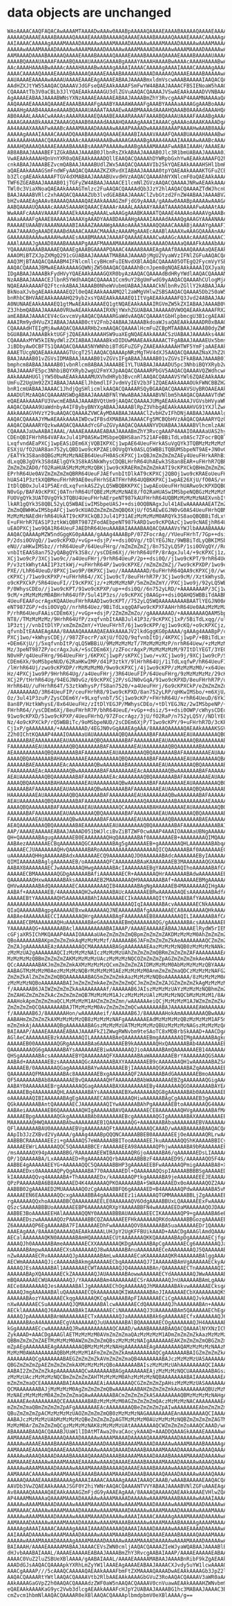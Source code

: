 # data objects are unchanged

    WAoAAAACAAQFAQACAwAAAAMTAAAADwAAAw0AAABpAAAAAQAAAAEAAAABAAAAAQAAAAEAAAAB
    AAAAAQAAAAEAAAABAAAAAQAAAAEAAAABAAAAAQAAAAEAAAABAAAAAQAAAAEAAAACAAAAAgAA
    AAIAAAACAAAAAgAAAAMAAAADAAAAAwAAAAMAAAADAAAAAwAAAAMAAAADAAAAAwAAAAMAAAAD
    AAAAAwAAAAMAAAADAAAAAwAAAAMAAAADAAAAAwAAAAMAAAADAAAAAwAAAAMAAAADAAAAAwAA
    AAMAAAADAAAABAAAAAQAAAAEAAAABAAAAAQAAAAEAAAABAAAAAQAAAAEAAAABAAAAAUAAAAF
    AAAABQAAAAUAAAAFAAAABQAAAAUAAAAGAAAABgAAAAYAAAAHAAAABwAAAAcAAAAHAAAABwAA
    AAcAAAAHAAAABwAAAAcAAAAHAAAABwAAAAgAAAAIAAAACAAAAAgAAAAIAAAACAAAAAgAAAAI
    AAAACAAAAAQAAAAEAAAABAAAAAQAAAAEAAAABAAAAAUAAAADAAAAAQAAAAEAAAABAAAAAwAA
    AAUAAAAEAAAAAwAAAAUAAAAEAAAEAgAAAAEABAAJAAAABmxldmVscwAAABAAAAAIAAQACQAA
    AAdHZXJtYW55AAQACQAAAAVJdGFseQAEAAkAAAAFSmFwYW4ABAAJAAAACFBSIENoaW5hAAQA
    CQAAAAtTb3V0aCBLb3JlYQAEAAkAAAAGU3dlZGVuAAQACQAAAAJVSwAEAAkAAAADVVNBAAAE
    AgAAAAEABAAJAAAABWNsYXNzAAAAEAAAAAEABAAJAAAABmZhY3RvcgAAAP4AAAMNAAAAaQAA
    AAQAAAAEAAAAAQAAAAEAAAABAAAAFgAAABYAAAAWAAAAFgAAABYAAAAaAAAAGgAAABoAAAAe
    AAAAHgAAAB4AAAAeAAAABQAAAAUAAAATAAAAEwAAABMAAAAdAAAAHQAAAB0AAAAdAAAAHQAA
    AB0AAAALAAAACwAAAAsAAAARAAAAEQAAABEAAAARAAAAFAAAABQAAAAUAAAAFAAAABgAAAAY
    AAAAGAAAABkAAAAZAAAAGQAAAB0AAAAdAAAAHQAAAAgAAAAIAAAACgAAAAoAAAAKAAAADgAA
    AA4AAAAXAAAAFwAAABcAAAAMAAAADAAAAAwAAAAPAAAADwAAAA8AAAAPAAAAHwAAAB8AAAAf
    AAAAAgAAAAIAAAACAAAADQAAABAAAAAQAAAAEAAAABIAAAAVAAAAFQAAABUAAAAHAAAABwAA
    AAkAAAAHAAAACQAAAAkAAAAcAAAAHAAAABwAAAAGAAAABgAAAA4AAAAIAAAAAwAAABcAAAAP
    AAAAHQAAAAQAAAAEAAAABAAAABsAAAAPAAAAAwAAABgAAAAMAAAAFwAABAIAAAH/AAAAEAAA
    AB8ABAAJAAAABEF1ZGkABAAJAAAAB0JlbnRsZXkABAAJAAAAB0Jlc3R1bmUABAAJAAAAA0JN
    VwAEAAkAAAAHQnVnYXR0aQAEAAkAAAADQllEAAQACQAAAAhDYWRpbGxhYwAEAAkAAAAFQ2hl
    cnkABAAJAAAABEZvcmQABAAJAAAABUdlZWx5AAQACQAAAAVIb25kYQAEAAkAAAAHSHl1bmRh
    aQAEAAkAAAAGSmFndWFyAAQACQAAAAZKZXRvdXIABAAJAAAAA0tpYQAEAAkAAAAKTGFuZCBS
    b3ZlcgAEAAkAAAAFTGV4dXMABAAJAAAABUxvdHVzAAQACQAAAAhNYXNlcmF0aQAEAAkAAAAF
    TWF6ZGEABAAJAAAAB01jTGFyZW4ABAAJAAAACE1lcmNlZGVzAAQACQAAAAJNRwAEAAkAAAAK
    TWl0c3ViaXNoaQAEAAkAAAAGTmlzc2FuAAQACQAAAAdQb3JzY2hlAAQACQAAAAZTdWJhcnUA
    BAAJAAAABVRlc2xhAAQACQAAAAZUb3lvdGEABAAJAAAAClZvbGtzd2FnZW4ABAAJAAAABVZv
    bHZvAAAEAgAAAv8AAAAQAAAAAQAEAAkAAAAGZmFjdG9yAAAA/gAAAw0AAABpAAAAAwAAAGAA
    AABQAAAAUQAAAAcAAAA5AAAAKQAAACEAAAArAAAALAAAAAYAAAATAAAAOAAAAFwAAAAtAAAA
    WwAAAFcAAAAVAAAAFAAAAEkAAAAqAAAALwAAAGgAAABKAAAATQAAAE4AAAAoAAAAVgAAABcA
    AAAaAAAAFgAAAE8AAAA1AAAAXgAAADYAAABDAAAAHgAAAAIAAAAdAAAAQgAAAGYAAAANAAAA
    RAAAAEUAAABVAAAANAAAABIAAAAZAAAAWgAAAAoAAAA3AAAAQQAAACAAAABjAAAAYgAAAFIA
    AAA7AAAAOgAAADEAAABdAAAACAAAACMAAAAzAAAAMgAAAEcAAABlAAAAXwAAAGQAAAAnAAAA
    GAAAAA8AAAAwAAAAHwAAAEsAAABMAAAAJAAAAFQAAAAEAAAACwAAAGcAAAAcAAAAEAAAACIA
    AAAlAAAAJgAAAD8AAABAAAAAPgAAAFMAAAAMAAAAWAAAAAkAAAAOAAAAaQAAAFkAAAAbAAAA
    YQAAAAUAAAABAAAAEQAAAEgAAABGAAAAPQAAAC4AAAA8AAAEAgAAAf8AAAAQAAAAaQAEAAkA
    AAAOMiBTZXJpZXMgQ291cGUABAAJAAAAATMABAAJAAAADjMgU2VyaWVzIFNlZGFuAAQACQAA
    AAQ3MjBTAAQACQAAABM4IFNlcmllcyBHcmFuIENvdXBlAAQACQAAAA05OTEgQ2FycmVyYSBT
    AAQACQAAAAJBMwAEAAkAAAAGQWNjZW50AAQACQAAAAhBcnJpem8gNQAEAAkAAAAIQXJyaXpv
    IDgABAAJAAAABkFydHVyYQAEAAkAAAAGQXR0byAzAAQACQAAAAdBdHRyYWdlAAQACQAAAANC
    NzAABAAJAAAACEJlbnR5YWdhAAQACQAAAA1Ccm9uY28gUmFwdG9yAAQACQAAAAhCUlogMjAy
    NQAEAAkAAAAFQ2FtcnkABAAJAAAAB0NheWVubmUABAAJAAAACkNlbnRvZGllY2kABAAJAAAA
    BkNoaXJvbgAEAAkAAAAEQ2l0eQAEAAkAAAAMQ2l2aWMgVHlwZSBSAAQACQAAAA5Db250aW5l
    bnRhbCBHVAAEAAkAAAAHQ29yb2xsYQAEAAkAAAAEQ1ItVgAEAAkAAAAFQ3Jvd24ABAAJAAAA
    A0NUNAAEAAkAAAAEQ1gtMwAEAAkAAAAEQ1gtNQAEAAkAAAAIRGVmZW5kZXIABAAJAAAAB0Vt
    Z3JhbmQABAAJAAAAA0VRUwAEAAkAAAAIRXNjYWxhZGUABAAJAAAAA0VWOQAEAAkAAAAFRXZp
    amEABAAJAAAACEV4cGxvcmVyAAQACQAAAARGaWdvAAQACQAAAAtGbHlpbmcgU3B1cgAEAAkA
    AAAIRm9ydHVuZXIABAAJAAAAB0ctV2Fnb24ABAAJAAAABkdoaWJsaQAEAAkAAAADR0xBAAQA
    CQAAAAdHTEIgMjAwAAQACQAAAARHb2xmAAQACQAAAAlHcmFuZCBpMTAABAAJAAAAB0dyZWNh
    bGUABAAJAAAABkktUGFjZQAEAAkAAAAHSW9uaXEgNQAEAAkAAAACSzUABAAJAAAAAks4AAQA
    CQAAAAxMYW5kIENydWlzZXIABAAJAAAABkxDIDUwMAAEAAkAAAACTFgABAAJAAAAEUx5bmsg
    JiBDbyAwOCBFTS1QAAQACQAAAA5NYWNhbiBTdGFuZGFyZAAEAAkAAAAHTWF5YmFjaAAEAAkA
    AAAETUcgNQAEAAkAAAAGTUcgT25lAAQACQAAAApNRzMgTHV4dXJ5AAQACQAAAAZNaXJhZ2UA
    BAAJAAAAB01vZGVsIDMABAAJAAAAB01vZGVsIFgABAAJAAAAB01vZGVsIFkABAAJAAAAB01v
    bmphcm8ABAAJAAAAB01vbnRlcm8ABAAJAAAABE1YLTUABAAJAAAADU5pc3NhbiBQYXRyb2wA
    BAAJAAAAFE5pc3NhbiBQYXRyb2wgU2FmYXJpAAQACQAAAARPbGV5AAQACQAAAAVQZWdhcwAE
    AAkAAAAHUGljYW50bwAEAAkAAAAMUXVhdHRyb3BvcnRlAAQACQAAAAVSYWl6ZQAEAAkAAAAL
    UmFuZ2UgUm92ZXIABAAJAAAAElJhbmdlIFJvdmVyIEV2b3F1ZQAEAAkAAAAOUkFWNCBBZHZl
    bnR1cmUABAAJAAAAC1JhdjQgSHlicmlkAAQACQAAAARSQyBGAAQACQAAAAVSUyBROAAEAAkA
    AAADUlMzAAQACQAAAANSWDgABAAJAAAABFNlYWwABAAJAAAABVNlbm5hAAQACQAAAAVTdW5u
    eQAEAAkAAAAFU3VwcmEABAAJAAAABVQtUm9jAAQACQAAAAJUMgAEAAkAAAAJVGVsbHVyaWRl
    AAQACQAAAA9UaWdnbyA4IFBybyBNYXgABAAJAAAABlRpZ3VhbgAEAAkAAAAHVG91YXJlZwAE
    AAkAAAAGVHVzY29uAAQACQAAAAZVWCAyMDAABAAJAAAAClZvbHZvIFhDNjAABAAJAAAAAlgx
    AAQACQAAAAJYMwAEAAkAAAAIWDcwIFBsdXMABAAJAAAACFg5MCBQbHVzAAQACQAAAARYQzQw
    AAQACQAAAARYQzkwAAQACQAAAAdYcGFuZGVyAAQACQAAAANYVDUABAAJAAAABVlhcmlzAAQA
    CQAAAAJaUwAABAIAAAL/AAAAEAAAAAEABAAJAAAABmZhY3RvcgAAAP4AAAIOAAAAaUAS2hys
    CDEnQBIFHrhR64VAFAxJul41P0ASKwIMSbpeQBHS8an7521AFeBBiTdLx0ASc7ZFocrBQBTd
    LxqfvndAEaPXCj1wpEASiDEm6XjVQBIKPXCj1wpAE64UeuFHrkASuVgQYk3TQBMzMzMzMzNA
    ESXjU/fO2UAR8an752yLQBD1wo9cKPZAEi0OVgQYk0ASLQ5WBBiTQBUMSbpeNT9AE+JN0vGp
    /EATYk3S8an8QBGzMzMzMzNAEB64UeuFH0AScKPXCj1xQBJmZmZmZmZAEy4UeuFHrkARhBiT
    dLxqQBJgQYk3S8dAElgQYk3S8kASNkWhysCDQBLHrhR64UhAEwk3S8an8EAR+uFHrhR7QBRm
    ZmZmZmZAD0/fO2RaHUASMzMzMzMzQBKj1wo9cKRAERmZmZmZmkATI9cKPXCkQBHmZmZmZmZA
    EPrhR64Ue0AVZmZmZmZmQBRR64UeuFJAEfvnbItDlkAT9cKPXCj2QBOj1wo9cKRAEoUeuFHr
    hUAS41P3ztkXQBMeuFHrhR9AE0euFHrhSEATFHrhR64UQBKKPXCj1wpAE26XjU/fO0AS/vnb
    ItDlQBOxJul41P5AErdLxqfvnkASZ2yLQ5WBQBKKPXCj1wpAEoUeuFHrhUARwo9cKPXDQBQJ
    N0vGp/BAFA9cKPXCj0ATnrhR64UfQBEzMzMzMzNAE8/fO2RaHUASwIMSbpeNQBGzMzMzMzNA
    FUOVgQYk3UATOVgQYk3TQBU4UeuFHrhAErpeNT987kAUFHrhR64UQBMzMzMzMzNAEXvnbItD
    lkAR1gQYk3S8QBL52yLQ5WBAEiwIMSbpeUASJ++dsi0OQBNAgxJul41AEwAAAAAAAEATZmZm
    ZmZmQBWHKwIMSbpAFCj1wo9cKUAOZmZmZmZmQBQ6XjU/fO5AEwEGJN0vG0AS4UeuFHrhQBMz
    MzMzMzNAEdHrhR64UkATI9cKPXCkQBJJul41P31AEzMzMzMzM0ARQYk3S8aoQBQBBiTdLxtA
    E+uFHrhR7EAS1P3ztkWiQBRT987ZFodAEbpeNT987kARD1wo9cKPQAzCj1wo9cNAEjhR64Ue
    uEAOPXCj1wo9QA1R64UeuFJAEDhR64UeuAAABAIAAAABAAQACQAAAAVsYWJlbAAAABAAAAAB
    AAQACQAAAApMZW5ndGggKG0pAAAA/gAAAg4AAABpP/07ZFocrAg//YUeuFHrhT/7Gp++dsi0
    P/2dsi0OVgQ//1wo9cKPXD/+vGp++dsjP/++dsi0OVg//tDlYEGJNz/9WBBiTdLyQBKIMSbp
    eNU//aHKwIMSbz//rhR64UeuP/64UeuFHrg//mZmZmZmZj/8n752yLQ5P/1si0OVgQY//Rqf
    vnbItEAAS8an752yQABgQYk3S8c//ysCDEm6Xj//HrhR64UfP/8rAgxJul4/+9cKPXCj1z/7
    XCj1wo9cP/3XCj1wo9c//a4UeuFHrj/9rhR64UeuP/2p++dsi0Q//j1wo9cKPT/9rhR64Ueu
    P/v3ztkWhytAAI1P3ztkWj/+uFHrhR64P/1wo9cKPXE//mZmZmZmZj/7wo9cKPXDP/1wo9cK
    PXE//LhR64UeuD/8PXCj1wo9P/0KPXCj1wo//AAAAAAAAD/6uFHrhR64QAA9cKPXCj0//wo9
    cKPXCj/71wo9cKPXP/+uFHrhR64//XCj1wo9cT/8euFHrhR7P/3Cj1wo9cM//XztkWhysD/+
    o9cKPXCkP/5R64UeuFI//I9cKPXCjz/+zMzMzMzNP/5mZmZmZmY//PXCj1wo9j/92yLQ5WBC
    P/0WhysCDEo//j1wo9cKPT/91wo9cKPXP/up++dsi0Q//6n752yLRD/+AAAAAAAAP/3Cj1wo
    9cM/+zMzMzMzM0ABHrhR64UfP/5ul41P3zs//o9cKPXCj0AAGp++dsi0QAHQ5WBBiTdAABR6
    4UeuFEAAFocrAgxKQAAUeuFHrhRAAD1wo9cKPT//752yLQ5WQAAAAAAAAABAATlYEGJN00AA
    eNT987ZGP/+dsi0OVgQ//nrhR64Uez/9BiTdLxqgQAFwo9cKPXFAAHrhR64Ue0AAzMzMzMzN
    P/rhR64UeuFAAisCDEm6Xj/+vGp++dsjP/2ZmZmZmZo//gAAAAAAAD/+AAAAAAAAQAAMSbpe
    NT8//TMzMzMzMz/9HrhR64UfP/zxqfvnbItAABJul41P3z/9cKPXCj1xP/5BiTdLxqg//ul4
    1P3ztj//vnbItDlYP/xmZmZmZmY/+YUeuFHrhT/6j1wo9cKPP/qj1wo9cKQ/+o9cKPXCjz/7
    qfvnbItEAAAEAgAAA/8AAAAQAAAAAQAEAAkAAAAJV2lkdGggKG0pAAAA/gAAAg4AAABpP/cK
    PXCj1wo/+kWhysCDEj//987ZFocrP/aXjU/fO2Q/9qfvnbItDj/4KPXCj1wpP/+BBiTdLxs/
    +DEm6XjU/j/5xqfvnbItP/qLQ5WBBiU/9MzMzMzMzT/7MzMzMzMzP/nrhR64Uew/+zMzMzMz
    Mz/3peNT987ZP/ocrAgxJuk/+SsCDEm6Xj/zZFocrAgxP/MzMzMzMzM/97ItDlYEGT/3YEGJ
    N0vHP/q4UeuFHrg/964UeuFHrj/6KPXCj1wpP/sKPXCj1wo/+vXCj1wo9j/9XCj1wo9cP/Ss
    CDEm6Xk/9oMSbpeNUD/62RaHKwIMP/d41P3ztkY/9lHrhR64Uj/1iTdLxqfwP/hR64UeuFI/
    /lHrhR64Uj/zwo9cKPXDP/rMzMzMzM0/9wo9cKPXCj/4j1wo9cKPP/zMzMzMzM0/+x64UeuF
    Hz/4PXCj1wo9P/9HrhR64Ug//a4UeuFHrj/3R64UeuFIP/64UeuFHrg/9zMzMzMzMz/29cKP
    XCj2P/tHrhR64Ug/94EGJN0vGz/69cKPXCj2P/sGJN0vGqA/91wo9cKPXD/8euFHrhR7P/uF
    HrhR64U//uFHrhR64T/53ztkWhysP/fS8an7520/+a4UeuFHrj/6o9cKPXCkP/eZmZmZmZo/
    /AAAAAAAAD/3R64UeuFIP/ceuFHrhR8/91wo9cKPXD/8an752yLRP/qHKwIMSbo/+m6XjU/f
    Oz/3ul41P3zuP/ZysCDEm6Y/+9LxqfvnbT/5Cj1wo9cKP/+FHrhR64U/+rhR64UeuD/6Yk3S
    8an8P/HztkWhysE/8x64UeuFHz/zItDlYEGJP/MWhysCDEo/+tDlYEGJNz/2wIMSbpeNP/+u
    FHrhR64//ysCDEm6Xj/8euFHrhR7P/bhR64UeuE/+vGp++dsiz/5++dsi0OWP/cWhysCDEo/
    91wo9cKPXD/51wo9cKPXP/4UeuFHrhQ/97ZFocrAgz/3jU/fO2RaP/n752yLQ5Y//NDlYEGJ
    Nz/4o9cKPXCkP/rQ5WBBiTc/9oMSbpeNUD/2sCDEm6XjP/T1wo9cKPY/9+uFHrhR7D/3cKPX
    Cj1xP/gAAAAAAAA/+AAAAAAAAD/4EGJN0vGqAAAEAgAAA/8AAAAQAAAAAQAEAAkAAAAKSGVp
    Z2h0IChtKQAAAP4AAAIOAAAAaUAUAAAAAAAAQBQAAAAAAABAFAAAAAAAAEAUAAAAAAAAQBQA
    AAAAAABAEAAAAAAAAEAUAAAAAAAAQBQAAAAAAABAFAAAAAAAAEAUAAAAAAAAQBAAAAAAAABA
    FAAAAAAAAEAUAAAAAAAAQBQAAAAAAABAFAAAAAAAAEAUAAAAAAAAQBQAAAAAAABAAAAAAAAA
    AEAAAAAAAAAAQBQAAAAAAABAFAAAAAAAAEAUAAAAAAAAQBQAAAAAAABAFAAAAAAAAEAUAAAA
    AAAAQBQAAAAAAABAHAAAAAAAAEAAAAAAAAAAQBQAAAAAAABAFAAAAAAAAEAUAAAAAAAAQBAA
    AAAAAABAEAAAAAAAAEAcAAAAAAAAQBwAAAAAAABAAAAAAAAAAEAUAAAAAAAAQBQAAAAAAABA
    FAAAAAAAAEAcAAAAAAAAQBwAAAAAAABAFAAAAAAAAEAcAAAAAAAAQBwAAAAAAABAFAAAAAAA
    AEAUAAAAAAAAQBQAAAAAAABAFAAAAAAAAEAcAAAAAAAAQBQAAAAAAABAFAAAAAAAAEAUAAAA
    AAAAQBQAAAAAAABAHAAAAAAAAEAUAAAAAAAAQBwAAAAAAABAFAAAAAAAAEAUAAAAAAAAQBQA
    AAAAAABAFAAAAAAAAEAUAAAAAAAAQBwAAAAAAABAFAAAAAAAAEAUAAAAAAAAQBQAAAAAAABA
    HAAAAAAAAEAUAAAAAAAAQBQAAAAAAABAFAAAAAAAAEAUAAAAAAAAQBwAAAAAAABAFAAAAAAA
    AEAUAAAAAAAAQBQAAAAAAABAFAAAAAAAAEAAAAAAAAAAQAAAAAAAAABAAAAAAAAAAEAAAAAA
    AAAAQBQAAAAAAABAFAAAAAAAAEAUAAAAAAAAQCAAAAAAAABAHAAAAAAAAEAUAAAAAAAAQBQA
    AAAAAABAFAAAAAAAAEAUAAAAAAAAQBQAAAAAAABAFAAAAAAAAEAUAAAAAAAAQBQAAAAAAABA
    FAAAAAAAAEAUAAAAAAAAQBwAAAAAAABAFAAAAAAAAEAUAAAAAAAAQBAAAAAAAABAEAAAAAAA
    AEAQAAAAAAAAQBQAAAAAAABAEAAAAAAAAEAUAAAAAAAAQBQAAAAAAABAFAAAAAAAAAAABAIA
    AAP/AAAAEAAAAAEABAAJAAAAD051bWJlciBvZiBTZWF0cwAAAP4AAAIOAAAAaUBNgAAAAAAA
    QH+QAAAAAABAgugAAAAAAEB0EAAAAAAAQHqQAAAAAABAf0AAAAAAAEB+AAAAAAAAQIMQAAAA
    AABAezAAAAAAAECBqAAAAAAAQGCAAAAAAABAg5gAAAAAAEB+gAAAAAAAQHLAAAAAAABAbqAA
    AAAAAECJUAAAAAAAQHvQAAAAAABARoAAAAAAAAAAAAAAAAAAQICQAAAAAABAf0AAAAAAAECA
    uAAAAAAAQHHgAAAAAABAdxAAAAAAAECQ9AAAAAAAQJD0AAAAAABAdcAAAAAAAEByIAAAAAAA
    QIMIAAAAAABAglgAAAAAAEB/oAAAAAAAQFCAAAAAAABAaKAAAAAAAEB3MAAAAAAAQGXAAAAA
    AABAX8AAAAAAAECJwAAAAAAAQHwgAAAAAABAcIAAAAAAAEBgYAAAAAAAQIhoAAAAAABAfCAA
    AAAAAECBMAAAAAAAQGDgAAAAAABAfiAAAAAAAECR+AAAAAAAQHrAAAAAAABAdwAAAAAAAEBd
    QAAAAAAAQHxwAAAAAABAksAAAAAAAEB2MAAAAAAAQH9AAAAAAABAf+AAAAAAAEBMgAAAAAAA
    QHVwAAAAAABAdQAAAAAAAECAAAAAAAAAQIB4AAAAAABAgNgAAAAAAEB4MAAAAAAAQIHgAAAA
    AABAf+AAAAAAAEB/4AAAAAAAQH2wAAAAAABAUcAAAAAAAEBRwAAAAAAAQEsAAAAAAABAdfAA
    AAAAAEBtYAAAAAAAQH5AAAAAAABAhIAAAAAAAECIkAAAAAAAQItYAAAAAABAfYAAAAAAAAAA
    AAAAAAAAAAAAAAAAAAAAAAAAAAAAAAAAAAAAAAAAQIqIAAAAAABAcvAAAAAAAECNkAAAAAAA
    QIaQAAAAAABAgpgAAAAAAEBxwAAAAAAAQJNEAAAAAABAfgAAAAAAAECA8AAAAAAAQHkAAAAA
    AABAe4AAAAAAAECCIAAAAAAAQHrgAAAAAABAgFAAAAAAAEB8AAAAAAAAQILIAAAAAABAfCAA
    AAAAAECBMAAAAAAAQHuAAAAAAABAeGAAAAAAAEBmQAAAAAAAQG/gAAAAAABAcsAAAAAAAEBt
    YAAAAAAAQG+AAAAAAABAclAAAAAAAAAABAIAAAP/AAAAEAAAAAEABAAJAAAAElRydW5rIENh
    cGFjaXR5IChMKQAAAP4AAAIOAAAAaUAeZmZmZmZmQBpmZmZmZmZAKDMzMzMzM0AhZmZmZmZm
    QBoAAAAAAABAKpmZmZmZmkAqMzMzMzMzf/AAAAAAB6JAFmZmZmZmZkAeAAAAAAAAQCZmZmZm
    ZmZAJgAAAAAAAEAzAAAAAAAAQCMAAAAAAABAGgAAAAAAAEAazMzMzMzNQB0zMzMzMzNANkzM
    zMzMzUA2gAAAAAAAQCIzMzMzMzNAIczMzMzMzUAhZmZmZmZmQBRmZmZmZmZAFAAAAAAAAEAd
    MzMzMzMzQBBmZmZmZmZAKMzMzMzMzUAczMzMzMzNQCOZmZmZmZpAGZmZmZmZmkAeAAAAAAAA
    QCcAAAAAAABAKJmZmZmZmkAXMzMzMzMzQCxmZmZmZmZAIDMzMzMzM0AbMzMzMzMzQBYAAAAA
    AABAGTMzMzMzM0AezMzMzMzNQBrMzMzMzM1AEzMzMzMzM0AnmZmZmZmaQDCzMzMzMzNAFGZm
    ZmZmZkAlZmZmZmZmQBQAAAAAAABAG5mZmZmZmkAazMzMzMzNQBoAAAAAAAA/8zMzMzMzM0Ag
    zMzMzMzNQBoAAAAAAABAIJmZmZmZmkAeZmZmZmZmQCJmZmZmZmZAJGZmZmZmZkAgMzMzMzMz
    f/AAAAAAB6JAIWZmZmZmZkAaAAAAAAAAf/AAAAAAB6JAIszMzMzMzUAYzMzMzMzNQBhmZmZm
    ZmZAHGZmZmZmZkAcZmZmZmZmQB7MzMzMzM1AJczMzMzMzUAlzMzMzMzNQCbMzMzMzM1/8AAA
    AAAHokApmZmZmZmaQCLMzMzMzM1AHZmZmZmZmn/wAAAAAAeiQCjMzMzMzM1AJWZmZmZmZkAS
    ZmZmZmZmQCQAAAAAAABAJTMzMzMzM0AvZmZmZmZmQCwAAAAAAABAJAAAAAAAAEAWAAAAAAAA
    f/AAAAAAB6J/8AAAAAAHon/wAAAAAAeif/AAAAAAB6J/8AAAAAAHokAmAAAAAAAAQBwAAAAA
    AABAHmZmZmZmZkAXMzMzMzMzQB8zMzMzMzNAFgAAAAAAAEAdMzMzMzMzQBzMzMzMzM1AF5mZ
    mZmZmkAjAAAAAAAAQBgAAAAAAABAGszMzMzMzUATMzMzMzMzQBUzMzMzMzNAGszMzMzMzQAA
    BAIAAAP/AAAAEAAAAAEABAAJAAAAFkZ1ZWwgRWNvbm9teSAoTC8xMDBrbSkAAAD+AAACDgAA
    AGlAeCAAAAAAAEBzkAAAAAAAQILAAAAAAABAeQAAAAAAAEBmgAAAAAAAQIMgAAAAAABAgkgA
    AAAAAEB00AAAAAAAQGRgAAAAAABAa6AAAAAAAEB9kAAAAAAAQHxQAAAAAABAb4AAAAAAAEBv
    QAAAAAAAQG6gAAAAAABAYsAAAAAAAEBiwAAAAAAAQJioAAAAAABAmQAAAAAAAEB14AAAAAAA
    QHSgAAAAAABAcsAAAAAAAEBYQAAAAAAAQFXAAAAAAABAaWAAAAAAAEBrYAAAAAAAQGSAAAAA
    AABAd+AAAAAAAEBzsAAAAAAAQGcAAAAAAABAXYAAAAAAAEB9cAAAAAAAQH1wAAAAAABAZSAA
    AAAAAEB/0AAAAAAAQGagAAAAAABAYwAAAAAAAEBjIAAAAAAAQGKAAAAAAABAZqAAAAAAAEBa
    QAAAAAAAQFMAAAAAAABAc8AAAAAAAEBxgAAAAAAAQF2AAAAAAABAdGAAAAAAAEBmoAAAAAAA
    QF5AAAAAAABAb8AAAAAAAEBvQAAAAAAAQHfAAAAAAABAbWAAAAAAAEBZgAAAAAAAQGigAAAA
    AABAY0AAAAAAAEBrgAAAAAAAQGagAAAAAABAXAAAAAAAAEBy4AAAAAAAQGOAAAAAAABAYEAA
    AAAAAEBq4AAAAAAAQHLAAAAAAABAYsAAAAAAAEBXwAAAAAAAQG8gAAAAAABAb0AAAAAAAEBo
    oAAAAAAAQIBIAAAAAABAgEgAAAAAAECA8AAAAAAAQHiwAAAAAABAgCgAAAAAAEB3gAAAAAAA
    QGkAAAAAAABAntQAAAAAAECJAAAAAAAAQIYwAAAAAABAhPgAAAAAAEBtoAAAAAAAQG4AAAAA
    AABAeiAAAAAAAEB6QAAAAAAAQHIgAAAAAABAVQAAAAAAAECE8AAAAAAAQHVgAAAAAABAfMAA
    AAAAAEBpgAAAAAAAQGkgAAAAAABAb8AAAAAAAEBcgAAAAAAAQGIgAAAAAABAXAAAAAAAAEBy
    MAAAAAAAQHWQAAAAAABAbwAAAAAAAEB1QAAAAAAAQG+AAAAAAABAbaAAAAAAAEBVAAAAAAAA
    QFlAAAAAAABAU0AAAAAAAEBVgAAAAAAAQFtAAAAAAAAAAAQCAAAD/wAAABAAAAABAAQACQAA
    AApIb3JzZXBvd2VyAAAA/gAAAg4AAABpQQQNCAAAAABBEB0AAAAAAEEjOeAAAAAAQRLrwAAA
    AABBBCRAAAAAAEEzi+gAAAAAQS7eWAAAAABBITooAAAAAEEJkuAAAAAAQQShKAAAAABBICyg
    AAAAAEEWrLAAAAAAQQC5QAAAAABBCErAAAAAAEEA98AAAAAAQPhjwAAAAABA9bRAAAAAAEFo
    /msAAAAAQX94pAAAAABBG/RAAAAAAEEWIBAAAAAAQRGjoAAAAABA6/qAAAAAAEDsLIAAAAAA
    QP/1QAAAAABA/LxAAAAAAED+RgAAAAAAQQrbAAAAAABBBzF4AAAAAED9S/AAAAAAQO5F4AAA
    AABBE4gAAAAAAEEYG+AAAAAAQQC5QAAAAABBHP3gAAAAAEEBFwAAAAAAQPmigAAAAABA8+XA
    AAAAAEDxs0AAAAAAQPyQgAAAAABA770AAAAAAEDl+QAAAAAAQQspIAAAAABBBBSgAAAAAEDs
    kIAAAAAAQQvq4AAAAABA+ThAAAAAAEDx/kAAAAAAQPtkgAAAAABA9jeAAAAAAEEEJEAAAAAA
    QPzPAAAAAABA6B8AAAAAAED4K4AAAAAAQPKOAAAAAABA+SWAAAAAAEDx0oAAAAAAQOZ2AAAA
    AABBB02gAAAAAED2MUAAAAAAQOzCgAAAAABBFQ6gAAAAAED+B4AAAAAAQPdwAAAAAABA5vMA
    AAAAAEEN6EAAAAAAQQcxgAAAAABBA4gAAAAAAEEz1iAAAAAAQTGMMAAAAABBLjZgAAAAAEEV
    rgAAAAAAQQxhoAAAAABBCQAAAAAAAEELE0AAAAAAQV6OdgAAAABBUxLQAAAAAEExFwAAAAAA
    QSzcSAAAAABBBUoAAAAAAEEBP6AAAAAAQRXpYAAAAABBFN4wAAAAAEEDaMAAAAAAQOJDAAAA
    AABBE3BoAAAAAEEHAlAAAAAAQQNY0AAAAABBBAUAAAAAAEECIKAAAAAAQP9+gAAAAABA6eEA
    AAAAAEDszwAAAAAAQOzPAAAAAABBCQZAAAAAAEEFHkAAAAAAQRKdoAAAAABBGozgAAAAAEEL
    Z6AAAAAAQP6EgAAAAABA7FIAAAAAAEDhFwAAAAAAQOV8AAAAAABA5uaAAAAAAEDr1QAAAAAA
    AAAEAgAAA/8AAAAQAAAAAQAEAAkAAAALUHJpY2UgKFFBUikAAAD+AAACDgAAAGlAmdQAAAAA
    AECalAAAAAAAQKN0AAAAAABAmHQAAAAAAECUtAAAAAAAQKKQAAAAAABApDgAAAAAAECjfgAA
    AAAAQJh0AAAAAABAmeAAAAAAAECXXAAAAAAAQKDgAAAAAABApCgAAAAAAECg6AAAAAAAQJaY
    AAAAAABAmpwAAAAAAECXsAAAAAAAQJ8wAAAAAABAnuAAAAAAAECeAAAAAAAAQJ5QAAAAAABA
    nZwAAAAAAECRvAAAAAAAQJpAAAAAAABAmLwAAAAAAECaKAAAAAAAQKR4AAAAAABAlggAAAAA
    AECWmAAAAAAAQJicAAAAAABAkmgAAAAAAECbqAAAAAAAQJ7IAAAAAABAmVgAAAAAAECkyAAA
    AAAAQJEsAAAAAABAl1AAAAAAAECWTAAAAAAAQJQ4AAAAAABAn/QAAAAAAECTnAAAAAAAQI2I
    AAAAAABApXQAAAAAAECkZAAAAAAAQJAUAAAAAABAowwAAAAAAECYdAAAAAAAQJWwAAAAAABA
    mBQAAAAAAECWUAAAAAAAQJ/YAAAAAABAm4AAAAAAAECSrAAAAAAAQJnUAAAAAABAmLgAAAAA
    AECe8AAAAAAAQJesAAAAAABAlJgAAAAAAEChOgAAAAAAQJhMAAAAAABAkvwAAAAAAECksgAA
    AAAAQJmgAAAAAABAluQAAAAAAECQkAAAAAAAQKIWAAAAAABAoJIAAAAAAECbXAAAAAAAQKSs
    AAAAAABAozYAAAAAAECkqgAAAAAAQKCqAAAAAABApFIAAAAAAECiCgAAAAAAQJvkAAAAAABA
    nXwAAAAAAECSuAAAAAAAQJQMAAAAAABAlcwAAAAAAECdQAAAAAAAQJhAAAAAAABAn+AAAAAA
    AECklAAAAAAAQJ6AAAAAAABAkIAAAAAAAECiNAAAAAAAQJ3UAAAAAABAm5QAAAAAAEChEgAA
    AAAAQJpAAAAAAABAnWAAAAAAAECTxAAAAAAAQJaAAAAAAABAk6gAAAAAAECfxAAAAAAAQJ60
    AAAAAABAoA4AAAAAAECgVAAAAAAAQJuUAAAAAABAlBQAAAAAAECOgAAAAAAAQJH4AAAAAABA
    kGgAAAAAAECcwAAAAAAAQJRwAAAAAAAAAAQCAAAD/wAAABAAAAABAAQACQAAAAlNYXNzIChr
    ZykAAAD+AAACDgAAAGlAETMzMzMzM0AVmZmZmZmaQAzMzMzMzM1ADmZmZmZmZkAazMzMzMzN
    QBBmZmZmZmZAETMzMzMzM0AWZmZmZmZmQBszMzMzMzNAIgAAAAAAAEAKZmZmZmZmQBGZmZmZ
    mZpAEgAAAAAAAEAgAAAAAAAAQBMzMzMzMzNAHgAAAAAAAEAgAAAAAAAAQAMzMzMzMzNAAzMz
    MzMzM0AWAAAAAAAAQBbMzMzMzM1AFmZmZmZmZkAmAAAAAAAAQCgAAAAAAABAIGZmZmZmZkAe
    AAAAAAAAQCgAAAAAAABAEGZmZmZmZkAVmZmZmZmaQB4AAAAAAABAJczMzMzMzUASAAAAAAAA
    QBGZmZmZmZpAEZmZmZmZmkAXMzMzMzMzQBoAAAAAAABAIszMzMzMzUAhAAAAAAAAQCIAAAAA
    AABAI2ZmZmZmZkApAAAAAAAAQCwAAAAAAABAGgAAAAAAAEAjzMzMzMzNQCUAAAAAAABAGszM
    zMzMzUAczMzMzMzNQCBmZmZmZmZAHTMzMzMzM0AhzMzMzMzNQBAAAAAAAABAIAAAAAAAAEAb
    mZmZmZmaQCEAAAAAAABAIAAAAAAAAEAiAAAAAAAAQCGZmZmZmZpAHszMzMzMzUASAAAAAAAA
    QCMAAAAAAABAJjMzMzMzM0AgZmZmZmZmQBwAAAAAAABAHZmZmZmZmkAoAAAAAAAAQBUzMzMz
    MzNAEzMzMzMzM0AZmZmZmZmaQAwAAAAAAABACmZmZmZmZkASAAAAAAAAQBMzMzMzMzNAHgAA
    AAAAAEAeAAAAAAAAQCEAAAAAAABABzMzMzMzM0AGZmZmZmZmQAczMzMzMzNACAAAAAAAAEAg
    mZmZmZmaQBmZmZmZmZpAFgAAAAAAAEAcAAAAAAAAQBeZmZmZmZpAIwAAAAAAAEAbmZmZmZma
    QBuZmZmZmZpACMzMzMzMzUAOZmZmZmZmQB0zMzMzMzNAGAAAAAAAAEAnAAAAAAAAQCIAAAAA
    AABAJczMzMzMzUAbMzMzMzMzQBeZmZmZmZpAGTMzMzMzM0AUzMzMzMzNQBZmZmZmZmZAGTMz
    MzMzM0ArZmZmZmZmQCgzMzMzMzNAK8zMzMzMzUAtAAAAAAAAQCWZmZmZmZoAAAQCAAAD/wAA
    ABAAAAABAAQACQAAABJUaW1lIDAtMTAwa20vaCAocykAAAD+AAADDQAAAGkAAAAEAAAAAwAA
    AAMAAAAEAAAABAAAAAQAAAADAAAAAwAAAAMAAAADAAAAAQAAAAMAAAADAAAAAwAAAAIAAAAD
    AAAAAwAAAAEAAAABAAAABAAAAAQAAAADAAAABAAAAAMAAAADAAAAAwAAAAMAAAABAAAAAgAA
    AAMAAAAEAAAAAQAAAAEAAAADAAAAAwAAAAQAAAADAAAABAAAAAMAAAADAAAAAwAAAAQAAAAD
    AAAAAwAAAAQAAAADAAAABAAAAAQAAAADAAAABAAAAAMAAAADAAAABAAAAAMAAAADAAAAAwAA
    AAMAAAAEAAAAAwAAAAMAAAAEAAAAAwAAAAQAAAAEAAAABAAAAAMAAAADAAAAAwAAAAQAAAAB
    AAAAAwAAAAMAAAADAAAAAwAAAAMAAAABAAAAAQAAAAEAAAABAAAAAwAAAAQAAAADAAAAAwAA
    AAMAAAACAAAAAwAAAAMAAAAEAAAABAAAAAMAAAADAAAABAAAAAQAAAADAAAAAwAAAAQAAAAD
    AAAAAQAAAAEAAAABAAAAAgAAAAIAAAACAAAAAgAAAAIAAAQCAAAB/wAAABAAAAAEAAQACQAA
    AAVDb3VwZQAEAAkAAAAJSGF0Y2hiYWNrAAQACQAAAANTVVYABAAJAAAABVNlZGFuAAAEAgAA
    Av8AAAAQAAAAAQAEAAkAAAAGZmFjdG9yAAAEAgAAA/8AAAAQAAAAAQAEAAkAAAAEVHlwZQAA
    AP4AAAMNAAAAaQAAAAMAAAADAAAAAwAAAAMAAAADAAAAAwAAAAMAAAABAAAAAwAAAAIAAAAD
    AAAAAwAAAAMAAAADAAAAAwAAAAMAAAADAAAAAwAAAAMAAAADAAAAAwAAAAMAAAADAAAAAwAA
    AAMAAAACAAAAAwAAAAMAAAADAAAAAwAAAAMAAAADAAAAAwAAAAMAAAADAAAAAwAAAAMAAAAD
    AAAAAwAAAAMAAAADAAAAAwAAAAMAAAADAAAAAwAAAAIAAAACAAAAAgAAAAMAAAADAAAAAwAA
    AAMAAAADAAAAAwAAAAMAAAADAAAAAwAAAAMAAAABAAAAAwAAAAMAAAABAAAAAgAAAAMAAAAD
    AAAAAgAAAAIAAAACAAAAAgAAAAIAAAADAAAAAQAAAAIAAAADAAAAAwAAAAEAAAADAAAAAwAA
    AAIAAAADAAAAAwAAAAMAAAADAAAAAwAAAAMAAAABAAAAAQAAAAEAAAABAAAAAQAAAAMAAAAD
    AAAAAwAAAAMAAAADAAAAAgAAAAMAAAADAAAAAwAAAAMAAAADAAAAAwAAAAMAAAADAAAAAwAA
    BAIAAAH/AAAAEAAAAAMABAAJAAAACEVsZWN0cmljAAQACQAAAAZIeWJyaWQABAAJAAAABlBl
    dHJvbAAABAIAAAL/AAAAEAAAAAEABAAJAAAABmZhY3RvcgAABAIAAAP/AAAAEAAAAAEABAAJ
    AAAAC0VuZ2luZSBUeXBlAAAA/gAABAIAAAL/AAAAEAAAAAMABAAJAAAABnRibF9kZgAEAAkA
    AAADdGJsAAQACQAAAApkYXRhLmZyYW1lAAAEAgAAAAEABAAJAAAACXJvdy5uYW1lcwAAAA0A
    AAACgAAAAP///5cAAAQCAAAAAQAEAAkAAAAFbmFtZXMAAAAQAAAADwAEAAkAAAAGb3JpZ2lu
    AAQACQAAAARtYWtlAAQACQAAAAVtb2RlbAAEAAkAAAAGbGVuZ3RoAAQACQAAAAV3aWR0aAAE
    AAkAAAAGaGVpZ2h0AAQACQAAAAdzZWF0aW5nAAQACQAAAAV0cnVuawAEAAkAAAAHZWNvbm9t
    eQAEAAkAAAAKaG9yc2Vwb3dlcgAEAAkAAAAFcHJpY2UABAAJAAAABG1hc3MABAAJAAAAC3Bl
    cmZvcm1hbmNlAAQACQAAAAR0eXBlAAQACQAAAAplbmdpbmV0eXBlAAAA/g==

